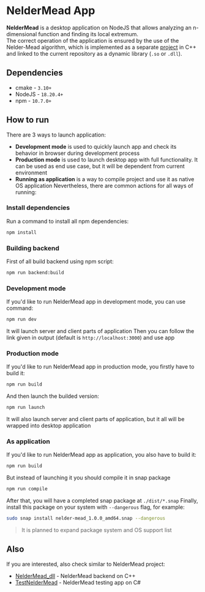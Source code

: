 # NelderMead App

**NelderMead** is a desktop application on NodeJS that allows analyzing an n-dimensional function and finding its local extremum.  
The correct operation of the application is ensured by the use of the Nelder-Mead algorithm, which is implemented as a separate [project](https://github.com/sdanils/NelderMead_dll) in C++ and linked to the current repository as a dynamic library (`.so` or `.dll`).

## Dependencies

- cmake - `3.10+`
- NodeJS - `18.20.4+`
- npm - `10.7.0+`

## How to run

There are 3 ways to launch application:

- **Development mode** is used to quickly launch app and check its behavior in browser during development process
- **Production mode** is used to launch desktop app with full functionality. It can be used as end use case, but it will be dependent from current environment
- **Running as application** is a way to compile project and use it as native OS application
  Nevertheless, there are common actions for all ways of running:

### Install dependencies

Run a command to install all npm dependencies:

```bash
npm install
```

### Building backend

First of all build backend using npm script:

```bash
npm run backend:build
```

### Development mode

If you'd like to run NelderMead app in development mode, you can use command:

```bash
npm run dev
```

It will launch server and client parts of application
Then you can follow the link given in output (default is `http://localhost:3000`) and use app

### Production mode

If you'd like to run NelderMead app in production mode, you firstly have to build it:

```bash
npm run build
```

And then launch the builded version:

```bash
npm run launch
```

It will also launch server and client parts of application, but it all will be wrapped into desktop application

### As application

If you'd like to run NelderMead app as application, you also have to build it:

```bash
npm run build
```

But instead of launching it you should compile it in snap package

```bash
npm run compile
```

After that, you will have a completed snap package at `./dist/*.snap`
Finally, install this package on your system with `--dangerous` flag, for example:

```bash
sudo snap install nelder-mead_1.0.0_amd64.snap --dangerous
```

> It is planned to expand package system and OS support list

## Also

If you are interested, also check similar to NelderMead project:

- [NelderMead_dll](https://github.com/sdanils/NelderMead_dll) - NelderMead backend on C++
- [TestNelderMead](https://github.com/SashimiYURL/TestNelderMead) - NelderMead testing app on C#
